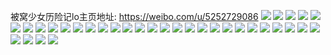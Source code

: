 被窝少女历险记lo主页地址: https://weibo.com/u/5252729086 
![](https://wx4.sinaimg.cn/mw2000/005JtUMSly1h8wcvlfik9j30u01hc4bu.jpg) 
![](https://wx4.sinaimg.cn/mw2000/005JtUMSly1h8f6sj7du9j30t20szgni.jpg) 
![](https://wx4.sinaimg.cn/mw2000/005JtUMSly1h884aeqxhoj30tt0s6n6t.jpg) 
![](https://wx4.sinaimg.cn/mw2000/005JtUMSly1h85slxo1afj30wi1yctzi.jpg) 
![](https://wx4.sinaimg.cn/mw2000/005JtUMSly1h85sly49z8j30wi17cwly.jpg) 
![](https://wx4.sinaimg.cn/mw2000/005JtUMSly1h85slwlor4j30wi17cqbh.jpg) 
![](https://wx4.sinaimg.cn/mw2000/005JtUMSly8h1qml7ffgmj30sg0sgwfi.jpg) 
![](https://wx4.sinaimg.cn/mw2000/005JtUMSly1h184mzj17rj31r02pn1kz.jpg) 
![](https://wx4.sinaimg.cn/mw2000/005JtUMSly1h184mzu8w4j30wi17cdug.jpg) 
![](https://wx4.sinaimg.cn/mw2000/005JtUMSly1h0aiu2svbsj30rt73fu0x.jpg) 
![](https://wx4.sinaimg.cn/mw2000/005JtUMSly1gzvqkdbuqoj333z33zx6q.jpg) 
![](https://wx4.sinaimg.cn/mw2000/005JtUMSly1gcuy174y9uj30k00zkaek.jpg) 
![](https://wx4.sinaimg.cn/mw2000/005JtUMSly1gc6k7mnjsyj30ku112e6b.jpg) 
![](https://wx4.sinaimg.cn/mw2000/005JtUMSly1gc6k7su2tij30ku1127ut.jpg) 
![](https://wx4.sinaimg.cn/mw2000/005JtUMSly1gc6k7ue6ovj30ku112n0y.jpg) 
![](https://wx4.sinaimg.cn/mw2000/005JtUMSly1gbbdukt8dgj30u00u0dif.jpg) 
![](https://wx4.sinaimg.cn/mw2000/005JtUMSly1gawgr0bu6lj30ku112qmf.jpg) 
![](https://wx4.sinaimg.cn/mw2000/005JtUMSly1gawgr0pmiej30u01407d5.jpg) 
![](https://wx4.sinaimg.cn/mw2000/b10c1bc2ly1gav4yhx81hj208207ijrg.jpg) 
![](https://wx4.sinaimg.cn/mw2000/005JtUMSly1galweduf28j30u0140gxg.jpg) 
![](https://wx4.sinaimg.cn/mw2000/005JtUMSly1galwf2ux36j30ku1121kx.jpg) 
![](https://wx4.sinaimg.cn/mw2000/005JtUMSly1galwfmlkmdj30c80bsmxq.jpg) 
![](https://wx4.sinaimg.cn/mw2000/005JtUMSly1gagxgh7lsbj30u014012b.jpg) 
![](https://wx4.sinaimg.cn/mw2000/005JtUMSly1gagxghp1upj30u0140114.jpg) 
![](https://wx4.sinaimg.cn/mw2000/005JtUMSly1gagxggn7pzj30u0140jzu.jpg) 
![](https://wx4.sinaimg.cn/mw2000/005JtUMSly1gagxgiithrj30u014011g.jpg) 
![](https://wx4.sinaimg.cn/mw2000/005JtUMSly1gadtlzjc1cj30u014010i.jpg) 
![](https://wx4.sinaimg.cn/mw2000/005JtUMSly1gadtm45z2sj30u0140jzr.jpg) 
![](https://wx4.sinaimg.cn/mw2000/005JtUMSly1g9ruhj4ihxj30c80bsmxq.jpg) 
![](https://wx4.sinaimg.cn/mw2000/005JtUMSly1g95eu0li1dj31ho1zk1kx.jpg) 
![](https://wx4.sinaimg.cn/mw2000/005JtUMSly1g95eu76sntj31ho1zkwxt.jpg) 
![](https://wx4.sinaimg.cn/mw2000/005JtUMSly1g95eu455cxj31ho1zk1jt.jpg) 
![](https://wx4.sinaimg.cn/mw2000/005JtUMSly1g676ju3rdlj30ku0rs79s.jpg) 
![](https://wx4.sinaimg.cn/mw2000/005JtUMSly1fx8fxgkyl4j30kt0ktglw.jpg) 
